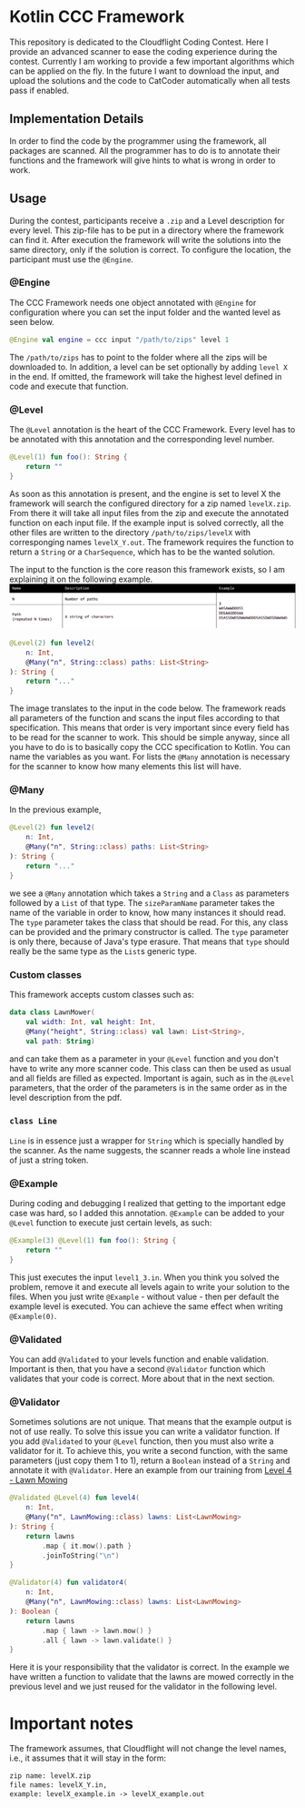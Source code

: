 # Kotlin CCC Framework
This repository is dedicated to the Cloudflight Coding Contest. 
Here I provide an advanced scanner to ease the coding experience during the contest.
Currently I am working to provide a few important algorithms which can be applied on the fly.
In the future I want to download the input, and upload the solutions and the code to CatCoder automatically when all tests pass if enabled.

## Implementation Details
In order to find the code by the programmer using the framework, all packages are scanned.
All the programmer has to do is to annotate their functions and the framework will give hints to what is wrong in order to work.

## Usage
During the contest, participants receive a `.zip` and a Level description for every level. 
This zip-file has to be put in a directory where the framework can find it. 
After execution the framework will write the solutions into the same directory, only if the solution is correct.
To configure the location, the participant must use the `@Engine`.

### @Engine
The CCC Framework needs one object annotated with `@Engine` for configuration where you can set the input folder and the wanted level as seen below.

```kotlin
@Engine val engine = ccc input "/path/to/zips" level 1
```

The `/path/to/zips` has to point to the folder where all the zips will be downloaded to.
In addition, a level can be set optionally by adding `level X` in the end. 
If omitted, the framework will take the highest level defined in code and execute that function.

### @Level
The `@Level` annotation is the heart of the CCC Framework.
Every level has to be annotated with this annotation and the corresponding level number.
```kotlin
@Level(1) fun foo(): String {
    return ""
}
```
As soon as this annotation is present, and the engine is set to level X the framework will search the configured directory for a zip named `levelX.zip`.
From there it will take all input files from the zip and execute the annotated function on each input file.
If the example input is solved correctly, all the other files are written to the directory `/path/to/zips/levelX` with corresponging names `levelX_Y.out`.
The framework requires the function to return a `String` or a `CharSequence`, which has to be the wanted solution.

The input to the function is the core reason this framework exists, so I am explaining it on the following example.
![Input for level 2 in the april 2024 CCC](input_lawnmower_lvl2.png)
```kotlin
@Level(2) fun level2(
    n: Int,
    @Many("n", String::class) paths: List<String>
): String {
    return "..."
}
```
The image translates to the input in the code below.
The framework reads all parameters of the function and scans the input files according to that specification.
This means that order is very important since every field has to be read for the scanner to work.
This should be simple anyway, since all you have to do is to basically copy the CCC specification to Kotlin.
You can name the variables as you want.
For lists the `@Many` annotation is necessary for the scanner to know how many elements this list will have.

### @Many
In the previous example,
```kotlin
@Level(2) fun level2(
    n: Int,
    @Many("n", String::class) paths: List<String>
): String {
    return "..."
}
```
we see a `@Many` annotation which takes a `String` and a `Class` as parameters followed by a `List` of that type.
The `sizeParamName` parameter takes the name of the variable in order to know, how many instances it should read.
The `type` parameter takes the class that should be read. For this, any class can be provided and the primary constructor is called.
The `type` parameter is only there, because of Java's type erasure.
That means that `type` should really be the same type as the `List`s generic type.

### Custom classes
This framework accepts custom classes such as:
```kotlin
data class LawnMower(
    val width: Int, val height: Int,
    @Many("height", String::class) val lawn: List<String>,
    val path: String)
```
and can take them as a parameter in your `@Level` function and you don't have to write any more scanner code.
This class can then be used as usual and all fields are filled as expected.
Important is again, such as in the `@Level` parameters, that the order of the parameters is in the same order as in the level description from the pdf.

### `class Line`
`Line` is in essence just a wrapper for `String` which is specially handled by the scanner.
As the name suggests, the scanner reads a whole line instead of just a string token.

### @Example
During coding and debugging I realized that getting to the important edge case was hard, so I added this annotation.
`@Example` can be added to your `@Level` function to execute just certain levels, as such:
```kotlin
@Example(3) @Level(1) fun foo(): String {
    return ""
}
```
This just executes the input `level1_3.in`. 
When you think you solved the problem, remove it and execute all levels again to write your solution to the files. 
When you just write `@Example` - without value - then per default the example level is executed.
You can achieve the same effect when writing `@Example(0)`.

### @Validated
You can add `@Validated` to your levels function and enable validation.
Important is then, that you have a second `@Validator` function which validates that your code is correct.
More about that in the next section.

### @Validator
Sometimes solutions are not unique. That means that the example output is not of use really.
To solve this issue you can write a validator function.
If you add `@Validated` to your `@Level` function, then you must also write a validator for it.
To achieve this, you write a second function, with the same parameters (just copy them 1 to 1), return a `Boolean` instead of a `String` and annotate it with `@Validator`.
Here an example from our training from [Level 4 - Lawn Mowing](https://github.com/rechen-werk/CCCFramework/blob/cat-coder/lawn-mower/src/main/kotlin/eu/rechenwerk/Level4_2.kt)

```kotlin
@Validated @Level(4) fun level4(
    n: Int,
    @Many("n", LawnMowing::class) lawns: List<LawnMowing>
): String {
    return lawns
        .map { it.mow().path }
        .joinToString("\n")
}
```
```kotlin
@Validator(4) fun validator4(
    n: Int,
    @Many("n", LawnMowing::class) lawns: List<LawnMowing>
): Boolean {
    return lawns
        .map { lawn -> lawn.mow() }
        .all { lawn -> lawn.validate() }
}
```
Here it is your responsibility that the validator is correct.
In the example we have written a function to validate that the lawns are mowed correctly in the previous level and we just reused for the validator in the following level.

# Important notes
The framework assumes, that Cloudflight will not change the level names, i.e., it assumes that it will stay in the form:
```
zip name: levelX.zip
file names: levelX_Y.in, 
example: levelX_example.in -> levelX_example.out
```